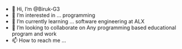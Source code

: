 - 👋 Hi, I’m @Biruk-G3
- 👀 I’m interested in ... programming 
- 🌱 I’m currently learning ... software engineering at ALX
- 💞️ I’m looking to collaborate on Any programming based educational program and work
- 📫 How to reach me ...

<!---
Biruk-G3/Biruk-G3 is a ✨ special ✨ repository because its `README.md` (this file) appears on your GitHub profile.
You can click the Preview link to take a look at your changes.
--->
